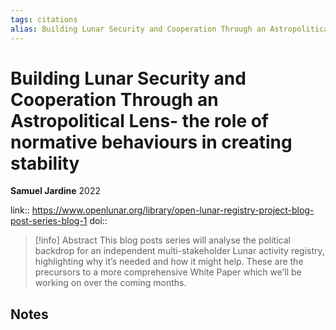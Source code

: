 ```yaml
---
tags: citations
alias: Building Lunar Security and Cooperation Through an Astropolitical Lens- the role of normative behaviours in creating stability
---
```

# Building Lunar Security and Cooperation Through an Astropolitical Lens- the role of normative behaviours in creating stability

**Samuel Jardine**
2022

link:: https://www.openlunar.org/library/open-lunar-registry-project-blog-post-series-blog-1
doi:: 

> [!info] Abstract
> This blog posts series will analyse the political backdrop for an independent multi-stakeholder Lunar activity registry, highlighting why it’s needed and how it might help. These are the precursors to a more comprehensive White Paper which we’ll be working on over the coming months.



## Notes


